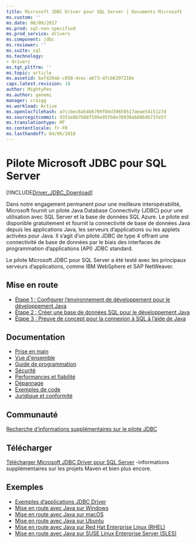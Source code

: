 ```yaml
---
title: Microsoft JDBC Driver pour SQL Server | Documents Microsoft
ms.custom: ''
ms.date: 08/09/2017
ms.prod: sql-non-specified
ms.prod_service: drivers
ms.component: jdbc
ms.reviewer: ''
ms.suite: sql
ms.technology:
- drivers
ms.tgt_pltfrm: ''
ms.topic: article
ms.assetid: baf420ab-c058-4cec-a673-d7cb6397210e
caps.latest.revision: 18
author: MightyPen
ms.author: genemi
manager: craigg
ms.workload: Active
ms.openlocfilehash: a7ccbec6a54b6709f04d39659517aeae5415127d
ms.sourcegitcommit: 9351e8b7b68f599a95fb8e76930ab886db737e5f
ms.translationtype: MT
ms.contentlocale: fr-FR
ms.lasthandoff: 04/06/2018
---
```

# <a name="microsoft-jdbc-driver-for-sql-server"></a>Pilote Microsoft JDBC pour SQL Server

[!INCLUDE[Driver_JDBC_Download](../../includes/driver_jdbc_download.md)]

Dans notre engagement permanent pour une meilleure interopérabilité, Microsoft fournit un pilote Java Database Connectivity (JDBC) pour une utilisation avec SQL Server et la base de données SQL Azure. Le pilote est disponible gratuitement et fournit la connectivité de base de données Java depuis les applications Java, les serveurs d’applications ou les applets activées pour Java. Il s’agit d’un pilote JDBC de type 4 offrant une connectivité de base de données par le biais des interfaces de programmation d’applications (API) JDBC standard.

Le pilote Microsoft JDBC pour SQL Server a été testé avec les principaux serveurs d’applications, comme IBM WebSphere et SAP NetWeaver.
  
## <a name="getting-started"></a>Mise en route  
* [Étape 1 : Configurer l’environnement de développement pour le développement Java](step-1-configure-development-environment-for-java-development.md)  
* [Étape 2 : Créer une base de données SQL pour le développement Java](step-2-create-a-sql-database-for-java-development.md)  
* [Étape 3 : Preuve de concept pour la connexion à SQL à l’aide de Java](step-3-proof-of-concept-connecting-to-sql-using-java.md)  
  
## <a name="documentation"></a>Documentation  
* [Prise en main](getting-started-with-the-jdbc-driver.md)
* [Vue d'ensemble](overview-of-the-jdbc-driver.md)  
* [Guide de programmation](programming-guide-for-jdbc-sql-driver.md)
* [Sécurité](securing-jdbc-driver-applications.md)  
* [Performances et fiabilité](improving-performance-and-reliability-with-the-jdbc-driver.md)  
* [Dépannage](diagnosing-problems-with-the-jdbc-driver.md)
* [Exemples de code](sample-jdbc-driver-applications.md) 
* [Juridique et conformité](compliance-and-legal-for-the-jdbc-sql-driver.md)  
  
## <a name="community"></a>Communauté
[Recherche d’informations supplémentaires sur le pilote JDBC](finding-additional-jdbc-driver-information.md)  
  
## <a name="download"></a>Télécharger
[Télécharger Microsoft JDBC Driver pour SQL Server](download-microsoft-jdbc-driver-for-sql-server.md) -informations supplémentaires sur les projets Maven et bien plus encore.
  
## <a name="samples"></a>Exemples  
* [Exemples d’applications JDBC Driver](sample-jdbc-driver-applications.md)  
* [Mise en route avec Java sur Windows](https://www.microsoft.com/sql-server/developer-get-started/java/windows/)
* [Mise en route avec Java sur macOS](https://www.microsoft.com/sql-server/developer-get-started/java/mac/)
* [Mise en route avec Java sur Ubuntu](https://www.microsoft.com/sql-server/developer-get-started/java/ubuntu/)
* [Mise en route avec Java sur Red Hat Enterprise Linux (RHEL)](https://www.microsoft.com/sql-server/developer-get-started/java/rhel/)
* [Mise en route avec Java sur SUSE Linux Enterprise Server (SLES)](https://www.microsoft.com/sql-server/developer-get-started/java/sles/)
